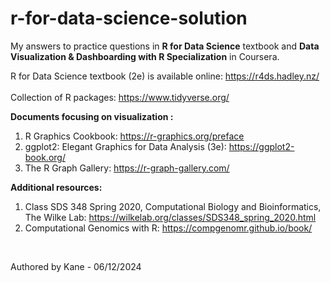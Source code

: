 # r-for-data-science-solution

My answers to practice questions in **R for Data Science** textbook and **Data Visualization & Dashboarding with R Specialization** in Coursera.

R for Data Science textbook (2e) is available online: https://r4ds.hadley.nz/  
<br>
Collection of R packages: https://www.tidyverse.org/

**Documents focusing on visualization :**
1. R Graphics Cookbook: https://r-graphics.org/preface
2. ggplot2: Elegant Graphics for Data Analysis (3e): https://ggplot2-book.org/
3. The R Graph Gallery: https://r-graph-gallery.com/

**Additional resources:**
1. Class SDS 348 Spring 2020, Computational Biology and Bioinformatics, The Wilke Lab: https://wilkelab.org/classes/SDS348_spring_2020.html
2. Computational Genomics with R: https://compgenomr.github.io/book/ 

<br />

Authored by Kane - 06/12/2024
